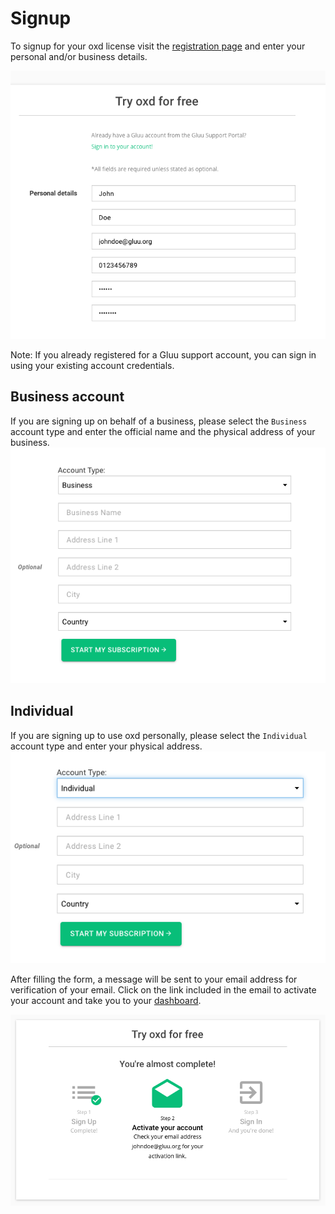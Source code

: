 # Signup
To signup for your oxd license visit the [registration page](https://oxd.gluu.org/account/register/) and enter your personal and/or business details.

![oxd signup](../../../img/license/signup/signup.png)

Note: If you already registered for a Gluu support account, you can sign in using your existing account credentials. 

## Business account
If you are signing up on behalf of a business, please select the `Business` account type and enter the official name and the physical address of your business.
![oxd business](../../../img/license/signup/business.png)

## Individual
If you are signing up to use oxd personally, please select the `Individual` account type and enter your physical address.
![oxd business](../../../img/license/signup/individual.png)

After filling the form, a message will be sent to your email address for verification of your email. Click on the link included in the email to activate your account and take you to your [dashboard](../../dashboard/index.md).

![oxd business](../../../img/license/signup/activate.png)
